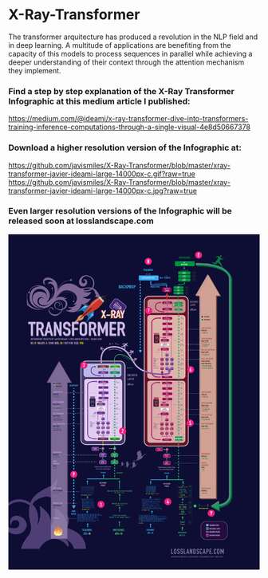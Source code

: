 # X-Ray-Transformer
The transformer arquitecture has produced a revolution in the NLP field and in deep learning. A multitude of applications are benefiting from the capacity of this models to process sequences in parallel while achieving a deeper understanding of their context through the attention mechanism they implement.

### Find a step by step explanation of the X-Ray Transformer Infographic at this medium article I published:
https://medium.com/@ideami/x-ray-transformer-dive-into-transformers-training-inference-computations-through-a-single-visual-4e8d50667378

### Download a higher resolution version of the Infographic at:
https://github.com/javismiles/X-Ray-Transformer/blob/master/xray-transformer-javier-ideami-large-14000px-c.gif?raw=true
https://github.com/javismiles/X-Ray-Transformer/blob/master/xray-transformer-javier-ideami-large-14000px-c.jpg?raw=true

### Even larger resolution versions of the Infographic will be released soon at losslandscape.com

![Alt text](./xray-transformer-javier-ideami-small-2700px-c.gif?raw=true "X-Ray Transformer")



